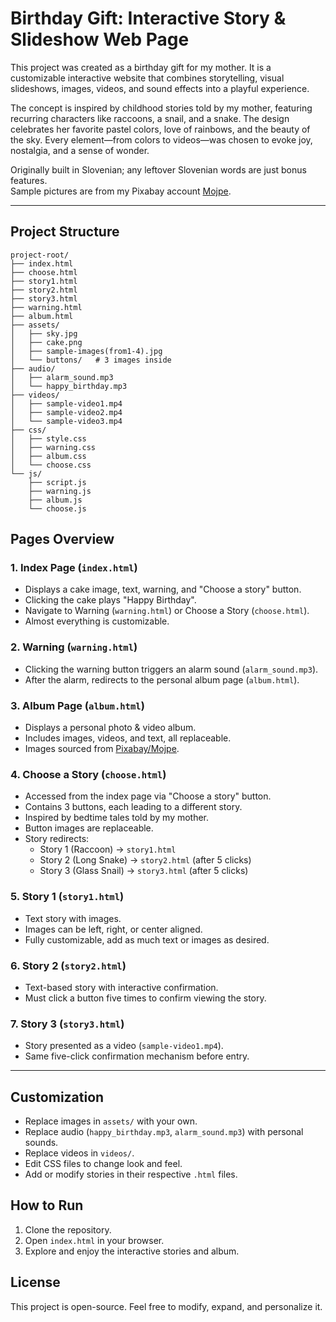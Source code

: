 # Birthday Gift: Interactive Story & Slideshow Web Page

This project was created as a birthday gift for my mother. It is a customizable interactive website that combines storytelling, visual slideshows, images, videos, and sound effects into a playful experience.  

The concept is inspired by childhood stories told by my mother, featuring recurring characters like raccoons, a snail, and a snake. The design celebrates her favorite pastel colors, love of rainbows, and the beauty of the sky. Every element—from colors to videos—was chosen to evoke joy, nostalgia, and a sense of wonder.  

Originally built in Slovenian; any leftover Slovenian words are just bonus features.  
Sample pictures are from my Pixabay account [Mojpe](https://pixabay.com/users/mojpe-885231/).

---

## Project Structure

```plaintext
project-root/
├── index.html
├── choose.html
├── story1.html
├── story2.html
├── story3.html
├── warning.html
├── album.html
├── assets/
│   ├── sky.jpg
│   ├── cake.png
│   ├── sample-images(from1-4).jpg
│   └── buttons/   # 3 images inside
├── audio/
│   ├── alarm_sound.mp3
│   └── happy_birthday.mp3
├── videos/
│   ├── sample-video1.mp4
│   ├── sample-video2.mp4
│   └── sample-video3.mp4
├── css/
│   ├── style.css
│   ├── warning.css
│   ├── album.css
│   └── choose.css
└── js/
    ├── script.js
    ├── warning.js
    ├── album.js
    └── choose.js

```

## Pages Overview

### 1. Index Page (`index.html`)
- Displays a cake image, text, warning, and "Choose a story" button.  
- Clicking the cake plays "Happy Birthday".  
- Navigate to Warning (`warning.html`) or Choose a Story (`choose.html`).  
- Almost everything is customizable.

### 2. Warning (`warning.html`)
- Clicking the warning button triggers an alarm sound (`alarm_sound.mp3`).  
- After the alarm, redirects to the personal album page (`album.html`).

### 3. Album Page (`album.html`)
- Displays a personal photo & video album.  
- Includes images, videos, and text, all replaceable.  
- Images sourced from [Pixabay/Mojpe](https://pixabay.com/users/mojpe-885231/).  

### 4. Choose a Story (`choose.html`)
- Accessed from the index page via "Choose a story" button.  
- Contains 3 buttons, each leading to a different story.  
- Inspired by bedtime tales told by my mother.  
- Button images are replaceable.  
- Story redirects:  
  - Story 1 (Raccoon) → `story1.html`  
  - Story 2 (Long Snake) → `story2.html` (after 5 clicks)  
  - Story 3 (Glass Snail) → `story3.html` (after 5 clicks)

### 5. Story 1 (`story1.html`)
- Text story with images.  
- Images can be left, right, or center aligned.  
- Fully customizable, add as much text or images as desired.

### 6. Story 2 (`story2.html`)
- Text-based story with interactive confirmation.  
- Must click a button five times to confirm viewing the story.

### 7. Story 3 (`story3.html`)
- Story presented as a video (`sample-video1.mp4`).  
- Same five-click confirmation mechanism before entry.

------- 

## Customization
- Replace images in `assets/` with your own.  
- Replace audio (`happy_birthday.mp3`, `alarm_sound.mp3`) with personal sounds.  
- Replace videos in `videos/`.  
- Edit CSS files to change look and feel.  
- Add or modify stories in their respective `.html` files.  

## How to Run
1. Clone the repository.  
2. Open `index.html` in your browser.  
3. Explore and enjoy the interactive stories and album.

## License
This project is open-source. Feel free to modify, expand, and personalize it.